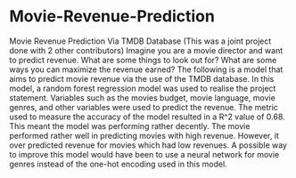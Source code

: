 # Movie-Revenue-Prediction
Movie Revenue Prediction Via TMDB Database (This was a joint project done with 2 other contributors)
Imagine you are a movie director and want to predict revenue. What are some things to look out for? What are some ways you can maximize the revenue earned?
The following is a model that aims to predict movie revenue via the use of the TMDB database. 
In this model, a random forest regression model was used to realise the project statement. 
Variables such as the movies budget, movie language, movie genres, and other variables were used to predict the revenue.
The metric used to measure the accuracy of the model resulted in a R^2 value of 0.68. This meant the model was performing rather decently.
The movie performed rather well in predicting movies with high revenue. However, it over predicted revenue for movies which had low revenues.
A possible way to improve this model would have been to use a neural network for movie genres instead of the one-hot encoding used in this model. 
